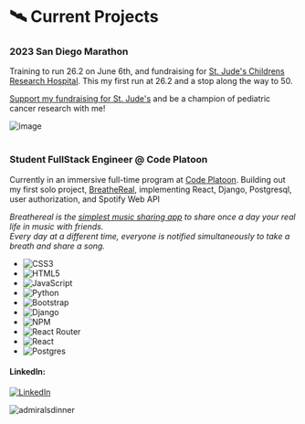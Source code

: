 

# 🛰️ Current Projects
### 2023 San Diego Marathon

Training to run 26.2 on June 6th, and fundraising for [St. Jude's Childrens Research Hospital](https://fundraising.stjude.org/site/TR/Heroes/Heroes?px=7931101&pg=personal&fr_id=139269&autologin=true&copy_link_share). This my first run at 26.2 and a stop along the way to 50. 

[Support my fundraising for St. Jude's](https://fundraising.stjude.org/site/TR/Heroes/Heroes?px=7931101&pg=personal&fr_id=139269&autologin=true&copy_link_share) and be a champion of pediatric cancer research with me!

![image](https://user-images.githubusercontent.com/54126946/231226269-6b731876-09a0-4c7a-b601-42b318c3b508.png)
<br>
<br>

### Student FullStack Engineer @ Code Platoon
Currently in an immersive full-time program at [Code Platoon](https://www.codeplatoon.org/full-stack/). Building out my first solo project, [BreatheReal](https://github.com/shaqcruz2012/breathereal), implementing React, Django, Postgresql, user authorization, and Spotify Web API

  _Breathereal is the [simplest music sharing app](https://github.com/shaqcruz2012/breathereal) to share once a day your real life in music with friends. 
  <br>Every day at a different time, everyone is notified simultaneously to take a breath and share a song._

- ![CSS3](https://img.shields.io/badge/css3-%231572B6.svg?style=for-the-badge&logo=css3&logoColor=white) 
- ![HTML5](https://img.shields.io/badge/html5-%23E34F26.svg?style=for-the-badge&logo=html5&logoColor=white) 
- ![JavaScript](https://img.shields.io/badge/javascript-%23323330.svg?style=for-the-badge&logo=javascript&logoColor=%23F7DF1E) 
- ![Python](https://img.shields.io/badge/python-3670A0?style=for-the-badge&logo=python&logoColor=ffdd54)
- ![Bootstrap](https://img.shields.io/badge/bootstrap-%23563D7C.svg?style=for-the-badge&logo=bootstrap&logoColor=white) 
- ![Django](https://img.shields.io/badge/django-%23092E20.svg?style=for-the-badge&logo=django&logoColor=white)  
- ![NPM](https://img.shields.io/badge/NPM-%23000000.svg?style=for-the-badge&logo=npm&logoColor=white)
- ![React Router](https://img.shields.io/badge/React_Router-CA4245?style=for-the-badge&logo=react-router&logoColor=white) 
- ![React](https://img.shields.io/badge/react-%2320232a.svg?style=for-the-badge&logo=react&logoColor=%2361DAFB)  
- ![Postgres](https://img.shields.io/badge/postgres-%23316192.svg?style=for-the-badge&logo=postgresql&logoColor=white)

#### LinkedIn:
[![LinkedIn](https://img.shields.io/badge/LinkedIn-%230077B5.svg?logo=linkedin&logoColor=white)](https://linkedin.com/in/shaq-cruz/)

![admiralsdinner](https://user-images.githubusercontent.com/54126946/231224094-d7724aa0-6619-4b7d-9578-6f18ead4f495.jpg)

<!---
shaqcruz2012/shaqcruz2012 is a ✨ special ✨ repository because its `README.md` (this file) appears on your GitHub profile.
You can click the Preview link to take a look at your changes.
--->
